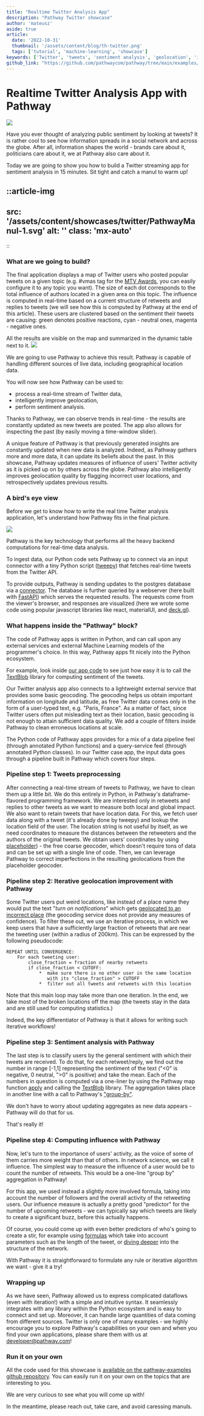 ```yaml
---
title: "Realtime Twitter Analysis App"
description: "Pathway Twitter showcase"
author: 'mateusz'
aside: true
article:
  date: '2022-10-31'
  thumbnail: '/assets/content/blog/th-twitter.png'
  tags: ['tutorial', 'machine-learning', 'showcase']
keywords: ['Twitter', 'tweets', 'sentiment analysis', 'geolocation', 'influence', 'unstructured']
github_link: "https://github.com/pathwaycom/pathway/tree/main/examples/projects/twitter"
---
```


# Realtime Twitter Analysis App with Pathway

![](/assets/content/showcases/twitter/pathway-twitter-mtva.gif)

Have you ever thought of analyzing public sentiment by looking at
tweets? It is rather cool to see how information spreads in a social
network and across the globe. After all, information shapes the world -
brands care about it, politicians care about it, we at Pathway also care
about it.

Today we are going to show you how to build a Twitter streaming app for
sentiment analysis in 15 minutes. Sit tight and catch a manul to warm
up!

::article-img
---
src: '/assets/content/showcases/twitter/PathwayManul-1.svg'
alt: ''
class: 'mx-auto'
---
::

### What are we going to build?

The final application displays a map of Twitter users who posted popular
tweets on a given topic (e.g. #vmas tag for the [MTV
Awards](https://www.mtv.com/vma), you can easily configure it to any
topic you want). The size of each dot corresponds to the total influence
of authors located in a given area on this topic. The influence is
computed in real-time based on a current structure of retweets and
replies to tweets (we will see how this is computed by Pathway at the
end of this article). These users are clustered based on the sentiment
their tweets are causing: green denotes positive reactions, cyan -
neutral ones, magenta - negative ones.

All the results are visible on the map and summarized in the dynamic
table next to it.
![](/assets/content/showcases/twitter/pathway-twitter-mtva-long.gif)

We are going to use Pathway to achieve this result. Pathway is capable
of handling different sources of live data, including geographical
location data. 

You will now see how Pathway can be used to:

-   process a real-time stream of Twitter data,
-   intelligently improve geolocation,
-   perform sentiment analysis.

Thanks to Pathway, we can observe trends in real-time - the results are
constantly updated as new tweets are posted. The app also allows for
inspecting the past (by easily moving a time-window slider).

A unique feature of Pathway is that previously generated insights are
constantly updated when new data is analyzed. Indeed, as Pathway gathers
more and more data, it can update its beliefs about the past. In this
showcase, Pathway updates measures of influence of users' Twitter
activity as it is picked up on by others across the globe. Pathway also
intelligently improves geolocation quality by flagging incorrect user
locations, and retrospectively updates previous results.

### A bird's eye view

Before we get to know how to write the real time Twitter analysis
application, let's understand how Pathway fits in the final picture. 

![](/assets/content/showcases/twitter/pathway-twitter-app-architecture.png)

Pathway is the key technology that performs all the heavy backend
computations for real-time data analysis. 

To ingest data, our Python code sets Pathway up to connect via an input
connector with a tiny Python script ([tweepy](https://www.tweepy.org/))
that fetches real-time tweets from the Twitter API. 

To provide outputs, Pathway is sending updates to the postgres database
via a [connector](/developers/api-docs/pathway-io/postgres).
The database is further queried by a webserver
(here built with [FastAPI](https://fastapi.tiangolo.com/)) which serves
the requested results. The requests come from the viewer's browser, and
responses are visualized (here we wrote some code using popular
javascript libraries like react, materialUI, and
[deck.gl](https://deck.gl/)).

### What happens inside the "Pathway" block?

The code of Pathway apps is written in Python, and can call upon any
external services and external Machine Learning models of the
programmer's choice. In this way, Pathway apps fit nicely into the
Python ecosystem. 

For example, look inside
[our app code](https://github.com/pathwaycom/pathway/blob/main/examples/projects/twitter/services/pathway-app/app/processing.py#:~:text=def%20_compute_sentiment) to see just how easy it is to call
the [TextBlob](https://textblob.readthedocs.io/en/dev/) library for
computing sentiment of the tweets.

Our Twitter analysis app also connects to a lightweight external service
that provides some basic geocoding. The geocoding helps us obtain
important information on longitude and latitude, as free Twitter data
comes only in the form of a user-typed text, e.g. "Paris, France". As a
matter of fact, since Twitter users often put misleading text as their
location, basic geocoding is not enough to attain sufficient data
quality. We add a couple of filters inside Pathway to clean erroneous
locations at scale.  

The Python code of Pathway apps provides for a mix of a data pipeline
feel (through annotated Python functions) and a query-service feel
(through annotated Python classes). In our Twitter case app, the input
data goes through a pipeline built in Pathway which covers four steps.

### Pipeline step 1: Tweets preprocessing

After connecting a real-time stream of tweets to Pathway, we have to
clean them up a little bit. We do this entirely in Python, in Pathway's
dataframe-flavored programming framework. We are interested only in
retweets and replies to other tweets as we want to measure both local
and global impact. We also want to retain tweets that have location
data. For this, we fetch user data along with a tweet (it's already done
by tweepy) and lookup the location field of the user. The location
string is not useful by itself, as we need coordinates to measure the
distances between the retweeters and the authors of the original tweets.
We obtain users' coordinates by using 
[placeholder](https://github.com/pelias/placeholder)) - the free coarse
geocoder, which doesn't require tons of data and can be set up with a
single line of code. Then, we can leverage Pathway to correct
imperfections in the resulting geolocations from the placeholder
geocoder. 

### Pipeline step 2: Iterative geolocation improvement with Pathway

Some Twitter users put weird locations, like instead of a place name
they would put the text "*turn on notifications*" which gets [geolocated
to an incorrect
place](https://placeholder.demo.geocode.earth/parser/search?text=Turn+on+notifications)
(the geocoding service does not provide any measures of confidence). To
filter these out, we use an iterative process, in which we keep users
that have a sufficiently large fraction of retweets that are near the
tweeting user (within a radius of 200km). This can be expressed by the
following pseudocode:

```
REPEAT UNTIL CONVERGENCE:
    For each tweeting user:
        close_fraction = fraction of nearby retweets 
        if close_fraction < CUTOFF:
            *  make sure there is no other user in the same location
               with its "close_fraction" > CUTOFF
            *  filter out all tweets and retweets with this location
```

Note that this main loop may take more than one iteration. In the end,
we take most of the broken locations off the map (the tweets stay in the
data and are still used for computing statistics.)

Indeed, the key differentiator of Pathway is that it allows for writing
such iterative workflows!

### Pipeline step 3: Sentiment analysis with Pathway

The last step is to classify users by the general sentiment with which
their tweets are received. To do that, for each retweet/reply, we find
out the number in range \[-1,1\] representing the sentiment of the text
("\<0" is negative, 0 neutral, "\>0" is positive) and take the mean.
Each of the numbers in question is computed via a one-liner by using the
Pathway map function [apply](/developers/user-guide/data-transformation/table-operations/#operations)
and calling the [TextBlob](https://textblob.readthedocs.io/en/dev/) library.
The aggregation takes place in another line with a call to Pathway's
["group-by"](/developers/user-guide/data-transformation/groupby-reduce-manual/). 

We don't have to worry about updating aggregates as new data appears -
Pathway will do that for us. 

That's really it!

### Pipeline step 4: Computing influence with Pathway

Now, let's turn to the importance of users' activity, as the voice of
some of them carries more weight than that of others. In network
science, we call it influence. The simplest way to measure the influence
of a user would be to count the number of retweets. This would be a
one-line "group by" aggregation in Pathway! 

For this app, we used instead a slightly more involved formula, taking
into account the number of followers and the overall activity of the
retweeting users. Our influence measure is actually a pretty good
"predictor" for the number of upcoming retweets - we can typically say
which tweets are likely to create a significant buzz, before this
actually happens. 

Of course, you could come up with even better predictors of who's going
to create a stir, for example using
[formulas](http://kupavskii.com/wp-content/uploads/2016/07/2012-Kupavskii-et-al-Prediction-of-retweet-cascades.pdf)
which take into account parameters such as the length of the tweet, or
[diving deeper](https://www.youtube.com/watch?v=lbCmFZpMNxA) into the
structure of the network. 

With Pathway it is straightforward to formulate any rule or iterative
algorithm we want - give it a try! 

### Wrapping up

As we have seen, Pathway allowed us to express complicated dataflows
(even with iteration!) with a simple and intuitive syntax. It seamlessly
integrates with any library within the Python ecosystem and is easy to
connect and set up. Moreover, it can handle large quantities of data
coming from different sources. Twitter is only one of many examples -
we highly encourage you to explore Pathway's capabilities on your own
and when you find your own applications, please share them with us at
<developer@pathway.com>!

### Run it on your own

All the code used for this showcase is
[available on the pathway-examples github repository](https://github.com/pathwaycom/pathway/tree/main/examples/projects/twitter).
You can easily run it on your own on the topics that are interesting to you.

We are very curious to see what you will come up with!

In the meantime, please reach out, take care, and avoid caressing manuls. 
